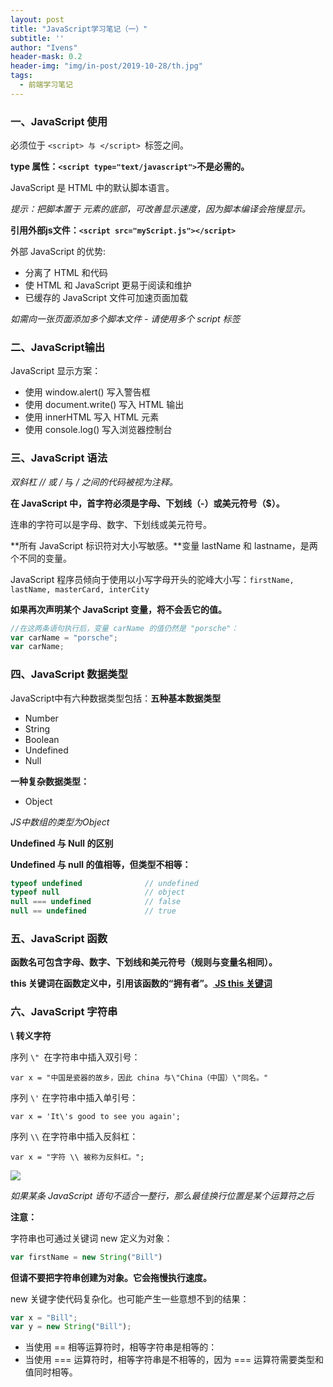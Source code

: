 ```yaml
---
layout: post
title: "JavaScript学习笔记（一）"
subtitle: ''
author: "Ivens"
header-mask: 0.2
header-img: "img/in-post/2019-10-28/th.jpg"
tags:
  - 前端学习笔记
---
```


### 一、JavaScript 使用
必须位于 `<script> 与 </script> `标签之间。

**type 属性：`<script type="text/javascript">`不是必需的。**

JavaScript 是 HTML 中的默认脚本语言。

*提示：把脚本置于 <body> 元素的底部，可改善显示速度，因为脚本编译会拖慢显示。*

**引用外部js文件：`<script src="myScript.js"></script>`**

外部 JavaScript 的优势:
- 分离了 HTML 和代码
- 使 HTML 和 JavaScript 更易于阅读和维护
- 已缓存的 JavaScript 文件可加速页面加载

*如需向一张页面添加多个脚本文件 - 请使用多个 script 标签*

### 二、JavaScript输出
JavaScript 显示方案：
- 使用 window.alert() 写入警告框
- 使用 document.write() 写入 HTML 输出
- 使用 innerHTML 写入 HTML 元素
- 使用 console.log() 写入浏览器控制台

### 三、JavaScript 语法

*双斜杠 // 或 /* 与 */ 之间的代码被视为注释。*

**在 JavaScript 中，首字符必须是字母、下划线（-）或美元符号（$）。**

连串的字符可以是字母、数字、下划线或美元符号。

**所有 JavaScript 标识符对大小写敏感。**变量 lastName 和 lastname，是两个不同的变量。

JavaScript 程序员倾向于使用以小写字母开头的驼峰大小写：`firstName, lastName, masterCard, interCity`

**如果再次声明某个 JavaScript 变量，将不会丢它的值。**

```javascript
//在这两条语句执行后，变量 carName 的值仍然是 "porsche"：
var carName = "porsche";
var carName; 
```

### 四、JavaScript 数据类型
JavaScript中有六种数据类型包括：**五种基本数据类型**
- Number
- String
- Boolean
- Undefined
- Null


**一种复杂数据类型：**
- Object

*JS中数组的类型为Object*

**Undefined 与 Null 的区别**

**Undefined 与 null 的值相等，但类型不相等：**
```js
typeof undefined              // undefined
typeof null                   // object
null === undefined            // false
null == undefined             // true
```
### 五、JavaScript 函数

**函数名可包含字母、数字、下划线和美元符号（规则与变量名相同）。**

**this 关键词在函数定义中，引用该函数的“拥有者”。[ JS this 关键词][1]**

### 六、JavaScript 字符串

**\ 转义字符**

序列 `\" `在字符串中插入双引号：
```
var x = "中国是瓷器的故乡，因此 china 与\"China（中国）\"同名。"
```

序列 `\'` 在字符串中插入单引号：
```
var x = 'It\'s good to see you again';
```
序列 `\\` 在字符串中插入反斜杠：
```
var x = "字符 \\ 被称为反斜杠。";
```
![](../../../../img/in-post/2019-10-28/a.png)

*如果某条 JavaScript 语句不适合一整行，那么最佳换行位置是某个运算符之后*

**注意：**

字符串也可通过关键词 new 定义为对象：
```js
var firstName = new String("Bill")
```
**但请不要把字符串创建为对象。它会拖慢执行速度。**

new 关键字使代码复杂化。也可能产生一些意想不到的结果：
```js
var x = "Bill";             
var y = new String("Bill");
```
- 当使用 == 相等运算符时，相等字符串是相等的：
- 当使用 === 运算符时，相等字符串是不相等的，因为 === 运算符需要类型和值同时相等。












[1]:https://www.w3school.com.cn/js/js_this.asp
